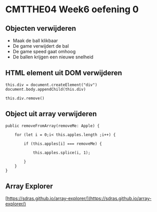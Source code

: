# CMTTHE04 Week6 oefening 0

## Objecten verwijderen

 - Maak de ball klikbaar
 - De game verwijdert de bal
 - De game speed gaat omhoog
 - De ballen krijgen een nieuwe snelheid

## HTML element uit DOM verwijderen

```
this.div = document.createElement("div")
document.body.appendChild(this.div)

this.div.remove()
```

## Object uit array verwijderen

```
public removeFromArray(removeMe: Apple) {

    for (let i = 0;i< this.apples.length ;i++) {

        if (this.apples[i] === removeMe) {

            this.apples.splice(i, 1);

        }
    }
}
```

## Array Explorer

[https://sdras.github.io/array-explorer/](https://sdras.github.io/array-explorer/)